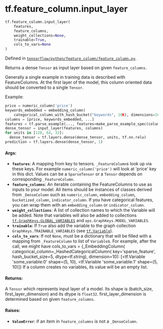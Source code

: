 <div itemscope itemtype="http://developers.google.com/ReferenceObject">
<meta itemprop="name" content="tf.feature_column.input_layer" />
<meta itemprop="path" content="Stable" />
</div>

# tf.feature_column.input_layer

``` python
tf.feature_column.input_layer(
    features,
    feature_columns,
    weight_collections=None,
    trainable=True,
    cols_to_vars=None
)
```



Defined in [`tensorflow/python/feature_column/feature_column.py`](https://www.tensorflow.org/code/tensorflow/python/feature_column/feature_column.py).

Returns a dense `Tensor` as input layer based on given `feature_columns`.

Generally a single example in training data is described with FeatureColumns.
At the first layer of the model, this column oriented data should be converted
to a single `Tensor`.

Example:

```python
price = numeric_column('price')
keywords_embedded = embedding_column(
    categorical_column_with_hash_bucket("keywords", 10K), dimensions=16)
columns = [price, keywords_embedded, ...]
features = tf.parse_example(..., features=make_parse_example_spec(columns))
dense_tensor = input_layer(features, columns)
for units in [128, 64, 32]:
  dense_tensor = tf.layers.dense(dense_tensor, units, tf.nn.relu)
prediction = tf.layers.dense(dense_tensor, 1)
```

#### Args:

* <b>`features`</b>: A mapping from key to tensors. `_FeatureColumn`s look up via these
    keys. For example `numeric_column('price')` will look at 'price' key in
    this dict. Values can be a `SparseTensor` or a `Tensor` depends on
    corresponding `_FeatureColumn`.
* <b>`feature_columns`</b>: An iterable containing the FeatureColumns to use as inputs
    to your model. All items should be instances of classes derived from
    `_DenseColumn` such as `numeric_column`, `embedding_column`,
    `bucketized_column`, `indicator_column`. If you have categorical features,
    you can wrap them with an `embedding_column` or `indicator_column`.
* <b>`weight_collections`</b>: A list of collection names to which the Variable will be
    added. Note that variables will also be added to collections
    <a href="../../tf/GraphKeys.md#GLOBAL_VARIABLES"><code>tf.GraphKeys.GLOBAL_VARIABLES</code></a> and `ops.GraphKeys.MODEL_VARIABLES`.
* <b>`trainable`</b>: If `True` also add the variable to the graph collection
    `GraphKeys.TRAINABLE_VARIABLES` (see <a href="../../tf/Variable.md"><code>tf.Variable</code></a>).
* <b>`cols_to_vars`</b>: If not `None`, must be a dictionary that will be filled with a
    mapping from `_FeatureColumn` to list of `Variable`s.  For example, after
    the call, we might have cols_to_vars =
    {_EmbeddingColumn(
      categorical_column=_HashedCategoricalColumn(
        key='sparse_feature', hash_bucket_size=5, dtype=tf.string),
      dimension=10): [<tf.Variable 'some_variable:0' shape=(5, 10),
                      <tf.Variable 'some_variable:1' shape=(5, 10)]}
    If a column creates no variables, its value will be an empty list.


#### Returns:

A `Tensor` which represents input layer of a model. Its shape
is (batch_size, first_layer_dimension) and its dtype is `float32`.
first_layer_dimension is determined based on given `feature_columns`.


#### Raises:

* <b>`ValueError`</b>: if an item in `feature_columns` is not a `_DenseColumn`.